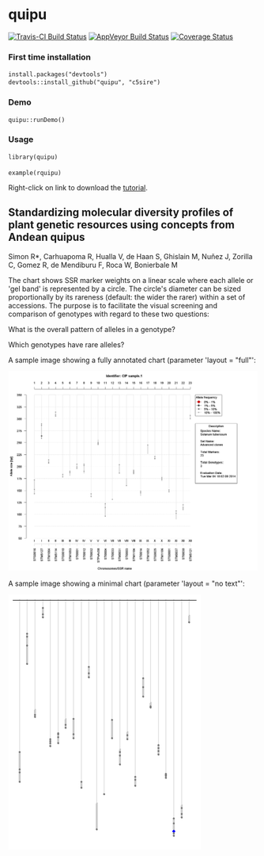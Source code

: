 quipu
=====

[![Travis-CI Build Status](https://travis-ci.org/c5sire/quipu.png?branch=master)](https://travis-ci.org/c5sire/quipu)
[![AppVeyor Build Status](https://ci.appveyor.com/api/projects/status/github/c5sire/quipu?branch=master)](https://ci.appveyor.com/project/c5sire/quipu)
[![Coverage Status](https://img.shields.io/codecov/c/github/c5sire/quipu/master.svg)](https://codecov.io/github/c5sire/quipu?branch=master)

### First time installation
```{r}
install.packages("devtools")
devtools::install_github("quipu", "c5sire")
```

### Demo
```{r}
quipu::runDemo()
```

### Usage
```{r}
library(quipu)

example(rquipu)
```

Right-click on link to download the [tutorial](https://github.com/c5sire/quipu/tree/master/vignettes/Quipu_tutorial.pdf).

Standardizing molecular diversity profiles of plant genetic resources using concepts from Andean quipus
---------------------

Simon R*, Carhuapoma R, Hualla V, de Haan S, Ghislain M, Nuňez J, Zorilla C, Gomez R, de Mendiburu F, Roca W, Bonierbale M

 The chart shows SSR marker weights on a linear scale where each allele or 'gel band' is represented by a circle. The circle's diameter can be sized proportionally by its rareness  (default: the wider the rarer) within a set of accessions. The purpose is to facilitate the visual screening
and comparison of genotypes with regard to these two questions:
 
What is the overall pattern of alleles in a genotype?
 
Which genotypes have rare alleles?


    
A sample image showing a fully annotated chart (parameter 'layout = "full"':

![Sample quipu image](img/sample.1.jpg)

A sample image showing a minimal chart (parameter 'layout = "no text"':

![Sample quipu image](img/no_text.png)

